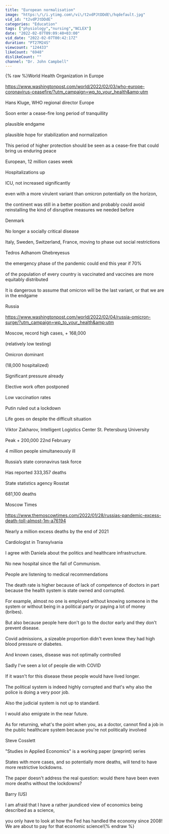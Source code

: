 ```yaml
---
title: "European normalisation"
image: "https:\/\/i.ytimg.com\/vi\/t2vdPJtDDdE\/hqdefault.jpg"
vid_id: "t2vdPJtDDdE"
categories: "Education"
tags: ["physiology","nursing","NCLEX"]
date: "2022-02-07T09:09:40+03:00"
vid_date: "2022-02-07T00:42:17Z"
duration: "PT27M24S"
viewcount: "124433"
likeCount: "6948"
dislikeCount: ""
channel: "Dr. John Campbell"
---
```

{% raw %}World Health Organization in Europe <br /><br /><a rel="nofollow" target="blank" href="https://www.washingtonpost.com/world/2022/02/03/who-europe-coronavirus-ceasefire/?utm_campaign=wp_to_your_health&amp;utm">https://www.washingtonpost.com/world/2022/02/03/who-europe-coronavirus-ceasefire/?utm_campaign=wp_to_your_health&amp;utm</a>    <br /><br />Hans Kluge, WHO regional director Europe<br /><br />Soon enter a cease-fire long period of tranquillity<br /><br />plausible endgame <br /><br />plausible hope for stabilization and normalization<br /><br />This period of higher protection should be seen as a cease-fire that could bring us enduring peace<br /><br />European, 12 million cases week<br /><br />Hospitalizations up<br /><br />ICU, not increased significantly<br /><br />even with a more virulent variant than omicron potentially on the horizon, <br /><br />the continent was still in a better position and probably could avoid reinstalling the kind of disruptive measures we needed before<br /><br />Denmark <br /><br />No longer a socially critical disease<br /><br />Italy, Sweden, Switzerland, France, moving to phase out social restrictions<br /><br />Tedros Adhanom Ghebreyesus <br /><br />the emergency phase of the pandemic could end this year if 70%<br /><br />of the population of every country is vaccinated and vaccines are more equitably distributed<br /><br />It is dangerous to assume that omicron will be the last variant, or that we are in the endgame<br /><br />Russia<br /><br /><a rel="nofollow" target="blank" href="https://www.washingtonpost.com/world/2022/02/04/russia-omicron-surge/?utm_campaign=wp_to_your_health&amp;utm">https://www.washingtonpost.com/world/2022/02/04/russia-omicron-surge/?utm_campaign=wp_to_your_health&amp;utm</a><br /><br />Moscow, record high cases, + 168,000<br /><br />(relatively low testing)<br /><br />Omicron dominant<br /><br />(18,000 hospitalized)<br /><br />Significant pressure already<br /><br />Elective work often postponed<br /><br />Low vaccination rates<br /><br />Putin ruled out a lockdown<br /><br />Life goes on despite the difficult situation<br /><br />Viktor Zakharov, Intelligent Logistics Center St. Petersburg University<br /><br />Peak + 200,000 22nd February<br /><br />4 million people simultaneously ill<br /><br />Russia’s state coronavirus task force<br /><br />Has reported 333,357 deaths<br /><br />State statistics agency Rosstat<br /><br />681,100 deaths<br /><br />Moscow Times <br /> <br /><a rel="nofollow" target="blank" href="https://www.themoscowtimes.com/2022/01/28/russias-pandemic-excess-death-toll-almost-1m-a76194">https://www.themoscowtimes.com/2022/01/28/russias-pandemic-excess-death-toll-almost-1m-a76194</a><br /><br />Nearly a million excess deaths by the end of 2021<br /><br />Cardiologist in Transylvania<br /><br />I agree with Daniela about the politics and healthcare infrastructure. <br /><br />No new hospital since the fall of Communism.<br /><br />People are listening to medical recommendations<br /><br />The death rate is higher because of lack of competence of doctors in part because the health system is state owned and corrupted. <br /><br />For example, almost no one is employed without knowing someone in the system or without being in a political party or paying a lot of money (bribes). <br /><br />But also because people here don't go to the doctor early and they don't prevent disease.<br /><br />Covid admissions, a sizeable proportion didn't even knew they had high blood pressure or diabetes. <br /><br />And known cases, disease was not optimally controlled<br /><br />Sadly I've seen a lot of people die with COVID<br /><br />If it wasn't for this disease these people would have lived longer. <br /><br />The political system is indeed highly corrupted and that's why also the police is doing a very poor job. <br /><br />Also the judicial system is not up to standard.<br /><br />I would also emigrate in the near future. <br /><br />As for returning, what's the point when you, as a doctor, cannot find a job in the public healthcare system because you're not politically involved<br /><br />Steve Cosslett<br /><br />&quot;Studies in Applied Economics&quot; is a working paper (preprint) series <br /><br />States with more cases, and so potentially more deaths, will tend to have more restrictive lockdowns.<br /><br />The paper doesn't address the real question: would there have been even more deaths without the lockdowns?<br /><br />Barry (US)<br /><br />I am afraid that I have a rather jaundiced view of economics being described as a science, <br /><br />you only have to look at how the Fed has handled the economy since 2008!  We are about to pay for that economic science!{% endraw %}
